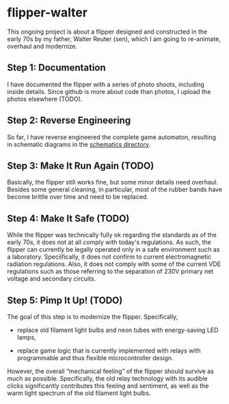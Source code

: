 # flipper-walter

This ongoing project is about a flipper designed and constructed in
the early 70s by my father, Walter Reuter (sen), which I am going to
re-animate, overhaul and modernize.

## Step 1: Documentation
I have documented the flipper with a series of photo shoots, including
inside details.  Since github is more about code than photos, I upload
the photos elsewhere (TODO).

## Step 2: Reverse Engineering
So far, I have reverse engineered the complete game automaton,
resulting in schematic diagrams in the [schematics
directory](schematics).

## Step 3: Make It Run Again (TODO)
Basically, the flipper still works fine, but some minor details need
overhaul.  Besides some general cleaning, in particular, most of the
rubber bands have become brittle over time and need to be replaced.

## Step 4: Make It Safe (TODO)
While the flipper was technically fully ok regarding the standards as
of the early 70s, it does not at all comply with today's regulations.
As such, the flipper can currently be legally operated only in a safe
environment such as a laboratory.  Speciifically, it does not confirm
to current electromagnetic radiation regulations.  Also, it does not
comply with some of the current VDE regulations such as those
referring to the separation of 230V primary net voltage and secondary
circuits.

## Step 5: Pimp It Up! (TODO)
The goal of this step is to modernize the flipper.  Specifically,

* replace old filament light bulbs and neon tubes with energy-saving
  LED lamps,

* replace game logic that is currently implemented with relays with
  programmable and thus flexible microcontroller design.

However, the overall “mechanical feeling” of the flipper should
survive as much as possible.  Specifically, the old relay technology
with its audible clicks significantly contributes this feeling and
sentiment, as well as the warm light spectrum of the old filament
light bulbs.
